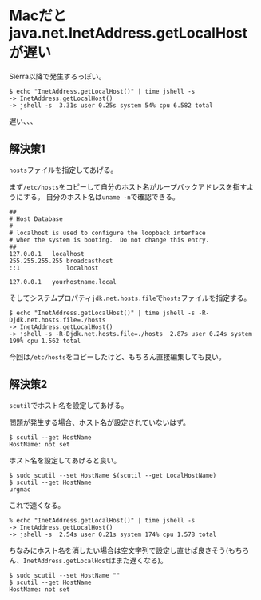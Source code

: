# Macだとjava.net.InetAddress.getLocalHostが遅い

Sierra以降で発生するっぽい。

```
$ echo "InetAddress.getLocalHost()" | time jshell -s
-> InetAddress.getLocalHost()
-> jshell -s  3.31s user 0.25s system 54% cpu 6.582 total
```

遅い、、、

## 解決策1

`hosts`ファイルを指定してあげる。

まず`/etc/hosts`をコピーして自分のホスト名がループバックアドレスを指すようにする。
自分のホスト名は`uname -n`で確認できる。

```
##
# Host Database
#
# localhost is used to configure the loopback interface
# when the system is booting.  Do not change this entry.
##
127.0.0.1	localhost
255.255.255.255	broadcasthost
::1             localhost

127.0.0.1	yourhostname.local
```

そしてシステムプロパティ`jdk.net.hosts.file`で`hosts`ファイルを指定する。

```
$ echo "InetAddress.getLocalHost()" | time jshell -s -R-Djdk.net.hosts.file=./hosts
-> InetAddress.getLocalHost()
-> jshell -s -R-Djdk.net.hosts.file=./hosts  2.87s user 0.24s system 199% cpu 1.562 total
```

今回は`/etc/hosts`をコピーしたけど、もちろん直接編集しても良い。

## 解決策2

`scutil`でホスト名を設定してあげる。

問題が発生する場合、ホスト名が設定されていないはず。

```
$ scutil --get HostName
HostName: not set
```

ホスト名を設定してあげると良い。

```
$ sudo scutil --set HostName $(scutil --get LocalHostName)
$ scutil --get HostName
urgmac
```

これで速くなる。

```
% echo "InetAddress.getLocalHost()" | time jshell -s
-> InetAddress.getLocalHost()
-> jshell -s  2.54s user 0.21s system 174% cpu 1.578 total
```

ちなみにホスト名を消したい場合は空文字列で設定し直せば良さそう(もちろん、`InetAddress.getLocalHost`はまた遅くなる)。

```
$ sudo scutil --set HostName ""
$ scutil --get HostName
HostName: not set
```

